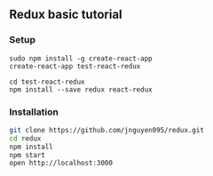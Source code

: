 ## Redux basic tutorial

### Setup

```base
sudo npm install -g create-react-app
create-react-app test-react-redux
```
```base
cd test-react-redux
npm install --save redux react-redux
```   

### Installation

```bash
git clone https://github.com/jnguyen095/redux.git
cd redux
npm install
npm start
open http://localhost:3000
```


